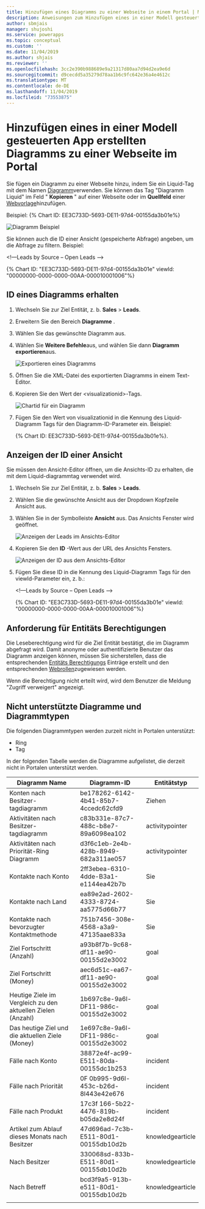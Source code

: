 ```yaml
---
title: Hinzufügen eines Diagramms zu einer Webseite in einem Portal | MicrosoftDocs
description: Anweisungen zum Hinzufügen eines in einer Modell gesteuerten App erstellten Diagramms zu einer Webseite im Portal.
author: sbmjais
manager: shujoshi
ms.service: powerapps
ms.topic: conceptual
ms.custom: ''
ms.date: 11/04/2019
ms.author: shjais
ms.reviewer: ''
ms.openlocfilehash: 3cc2e390b988689e9a21317d80aa7d94d2ea9e6d
ms.sourcegitcommit: d9cecdd5a35279d78aa1b6c9fc642e36a4e4612c
ms.translationtype: MT
ms.contentlocale: de-DE
ms.lasthandoff: 11/04/2019
ms.locfileid: "73553875"
---
```

# <a name="add-a-chart-created-in-a-model-driven-app-to-a-webpage-in-portal"></a>Hinzufügen eines in einer Modell gesteuerten App erstellten Diagramms zu einer Webseite im Portal

Sie fügen ein Diagramm zu einer Webseite hinzu, indem Sie ein Liquid-Tag mit dem Namen [Diagramm](../liquid/portals-entity-tags.md#chart)verwenden. Sie können das Tag "Diagramm Liquid" im Feld " **Kopieren** " auf einer Webseite oder im **Quellfeld** einer [Webvorlage](../liquid/store-content-web-templates.md)hinzufügen.
 
Beispiel: {% Chart ID: EE3C733D-5693-DE11-97d4-00155da3b01e%}

![Diagramm Beispiel](../media/dynamics365-chart-example.png "Diagramm Beispiel")

Sie können auch die ID einer Ansicht (gespeicherte Abfrage) angeben, um die Abfrage zu filtern. Beispiel:

<!—Leads by Source – Open Leads -->

{% Chart ID: "EE3C733D-5693-DE11-97d4-00155da3b01e" viewId: "00000000-0000-0000-00AA-000010001006"%}

## <a name="get-the-id-of-a-chart"></a>ID eines Diagramms erhalten

1.  Wechseln Sie zur Ziel Entität, z. b. **Sales** > **Leads**.
2.  Erweitern Sie den Bereich **Diagramme** .
3.  Wählen Sie das gewünschte Diagramm aus.
4.  Wählen Sie **Weitere Befehle**aus, und wählen Sie dann **Diagramm exportieren**aus.

    ![Exportieren eines Diagramms](../media/export-dynamics365-chart.png "Exportieren eines Diagramms")

5. Öffnen Sie die XML-Datei des exportierten Diagramms in einem Text-Editor.
6. Kopieren Sie den Wert der \<visualizationid\>-Tags.

    ![Chartid für ein Diagramm](../media/dynamics365-chart-chartid.png "Diagramm-ID für ein Diagramm")

7. Fügen Sie den Wert von visualizationid in die Kennung des Liquid-Diagramm Tags für den Diagramm-ID-Parameter ein. Beispiel:

    {% Chart ID: EE3C733D-5693-DE11-97d4-00155da3b01e%}.

## <a name="get-the-id-of-a-view"></a>Anzeigen der ID einer Ansicht

Sie müssen den Ansicht-Editor öffnen, um die Ansichts-ID zu erhalten, die mit dem Liquid-diagrammtag verwendet wird.
 
1.  Wechseln Sie zur Ziel Entität, z. b. **Sales** > **Leads**.
2.  Wählen Sie die gewünschte Ansicht aus der Dropdown Kopfzeile Ansicht aus.
3.  Wählen Sie in der Symbolleiste **Ansicht** aus. Das Ansichts Fenster wird geöffnet.

    ![Anzeigen der Leads im Ansichts-Editor](../media/dynamics365-chart-view.png "Anzeigen der Leads im Ansichts-Editor")

4. Kopieren Sie den **ID** -Wert aus der URL des Ansichts Fensters.

    ![Anzeigen der ID aus dem Ansichts-Editor](../media/dynamics365-chart-viewid.png "Anzeigen der Ansichts-ID aus dem Ansichts-Editor")

5. Fügen Sie diese ID in die Kennung des Liquid-Diagramm Tags für den viewId-Parameter ein, z. b.:

    <!—Leads by Source – Open Leads -->

    {% Chart ID: "EE3C733D-5693-DE11-97d4-00155da3b01e" viewId: "00000000-0000-0000-00AA-000010001006"%}

## <a name="entity-permission-requirement"></a>Anforderung für Entitäts Berechtigungen

Die Leseberechtigung wird für die Ziel Entität bestätigt, die im Diagramm abgefragt wird. Damit anonyme oder authentifizierte Benutzer das Diagramm anzeigen können, müssen Sie sicherstellen, dass die entsprechenden [Entitäts Berechtigungs](assign-entity-permissions.md) Einträge erstellt und den entsprechenden [Webrollen](create-web-roles.md)zugewiesen werden. 
 
Wenn die Berechtigung nicht erteilt wird, wird dem Benutzer die Meldung "Zugriff verweigert" angezeigt.

## <a name="unsupported-charts-and-chart-types"></a>Nicht unterstützte Diagramme und Diagrammtypen

Die folgenden Diagrammtypen werden zurzeit nicht in Portalen unterstützt:
- Ring
- Tag

In der folgenden Tabelle werden die Diagramme aufgelistet, die derzeit nicht in Portalen unterstützt werden.

| Diagramm Name                              | Diagramm-ID                             | Entitätstyp      |
|-----------------------------------------|--------------------------------------|------------------|
| Konten nach Besitzer-tagdiagramm           | be178262-6142-4b41-85b7-4ccedc62cfd9 | Ziehen          |
| Aktivitäten nach Besitzer-tagdiagramm         | c83b331e-87c7-488c-b8e7-89a6098ea102 | activitypointer  |
| Aktivitäten nach Priorität-Ring Diagramm | d3f6c1eb-2e4b-428b-8949-682a311ae057 | activitypointer  |
| Kontakte nach Konto                     | 2ff3ebea-6310-4dde-B3a1-e1144ea42b7b | Sie          |
| Kontakte nach Land                     | ea89e2ad-2602-4333-8724-aa5775d66b77 | Sie          |
| Kontakte nach bevorzugter Kontaktmethode    | 751b7456-308e-4568-a3a9-47135aae833a | Sie          |
| Ziel Fortschritt (Anzahl)                   | a93b8f7b-9c68-df11-ae90-00155d2e3002 | goal             |
| Ziel Fortschritt (Money)                   | aec6d51c-ea67-df11-ae90-00155d2e3002 | goal             |
| Heutige Ziele im Vergleich zu den aktuellen Zielen (Anzahl)      | 1b697c8e-9a6l-DF11-986c-00155d2e3002 | goal             |
| Das heutige Ziel und die aktuellen Ziele (Money)      | 1e697c8e-9a6l-DF11-986c-00155d2e3002 | goal             |
| Fälle nach Konto                        | 38872e4f-ac99-E511-80da-00155dc1b253 | incident         |
| Fälle nach Priorität                       | 0F 0b995-9d6l-453c-b26d-8l443e42e676 | incident         |
| Fälle nach Produkt                        | 17c3f 166-5b22-4476-819b-b05da2e8d24f | incident         |
| Artikel zum Ablauf dieses Monats nach Besitzer   | 47d696ad-7c3b-E511-80d1-00155db10d2b | knowledgearticle |
| Nach Besitzer                                | 330068sd-833b-E511-80d1-00155db10d2b | knowledgearticle |
| Nach Betreff                              | bcd3f9a5-913b-e511-80d1-00155db10d2b | knowledgearticle | 
| | |
